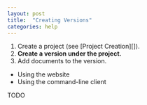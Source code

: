 ```yaml
---
layout: post
title:  "Creating Versions"
categories: help
---
```


 1. Create a project (see [Project Creation][]).
 1. **Create a version under the project.**
 1. Add documents to the version.
   - Using the website
   - Using the command-line client

TODO